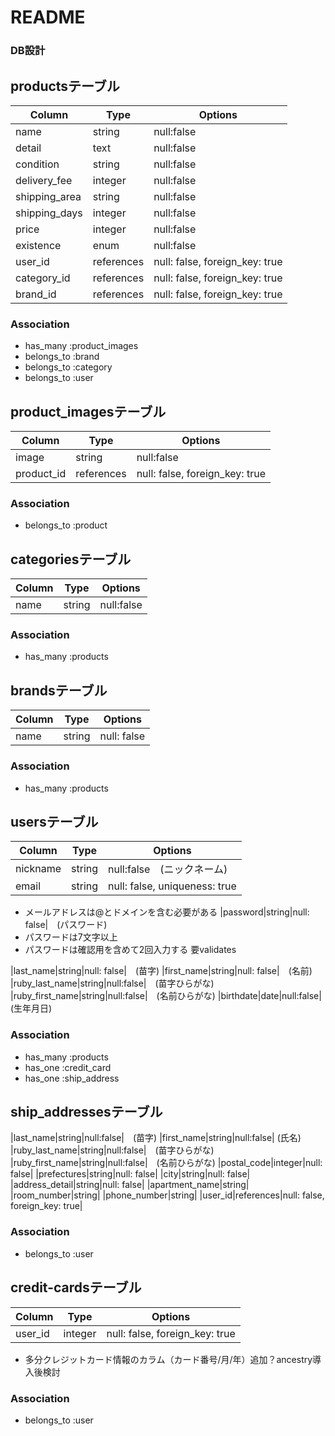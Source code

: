 # README


### DB設計


## productsテーブル
|Column|Type|Options|
|------|----|-------|
|name|string|null:false|　（商品名）
|detail|text|null:false|　（商品説明）
|condition|string|null:false|　（商品の状態）
|delivery_fee|integer|null:false|　（配送料）
|shipping_area|string|null:false|　（発送元）
|shipping_days|integer|null:false| 　（発送までの日数）
|price|integer|null:false|　（価格）
|existence|enum|null:false| (商品が購入済みかどうか）
|user_id|references|null: false, foreign_key: true|
|category_id|references|null: false, foreign_key: true|
|brand_id|references|null: false, foreign_key: true|
### Association
- has_many :product_images
- belongs_to :brand
- belongs_to :category
- belongs_to :user


## product_imagesテーブル
|Column|Type|Options|
|------|----|-------|
|image|string|null:false|
|product_id|references|null: false, foreign_key: true|
### Association
- belongs_to :product


## categoriesテーブル
|Column|Type|Options|
|------|----|-------|
|name|string|null:false|
### Association
- has_many :products


## brandsテーブル
|Column|Type|Options|
|------|----|-------|
|name|string|null: false|
### Association
- has_many :products


## usersテーブル
|Column|Type|Options|
|------|----|-------|
|nickname|string|null:false　(ニックネーム)
|email|string|null: false, uniqueness: true|　(メール)
  - メールアドレスは@とドメインを含む必要がある
|password|string|null: false|　(パスワード)
  - パスワードは7文字以上
  - パスワードは確認用を含めて2回入力する
   要validates

|last_name|string|null: false|　(苗字)
|first_name|string|null: false|　(名前)
|ruby_last_name|string|null:false|　(苗字ひらがな)
|ruby_first_name|string|null:false|　(名前ひらがな)
|birthdate|date|null:false|　(生年月日)
### Association
- has_many :products
- has_one :credit_card
- has_one :ship_address


## ship_addressesテーブル
|last_name|string|null:false|　(苗字)
|first_name|string|null:false| (氏名)
|ruby_last_name|string|null:false|　(苗字ひらがな)
|ruby_first_name|string|null:false|　(名前ひらがな)
|postal_code|integer|null: false| 
|prefectures|string|null: false|
|city|string|null: false|
|address_detail|string|null: false|
|apartment_name|string|
|room_number|string|
|phone_number|string|
|user_id|references|null: false, foreign_key: true|
### Association
- belongs_to :user



## credit-cardsテーブル
|Column|Type|Options|
|------|----|-------|
|user_id|integer|null: false, foreign_key: true|
- 多分クレジットカード情報のカラム（カード番号/月/年）追加？ancestry導入後検討
### Association
- belongs_to :user

